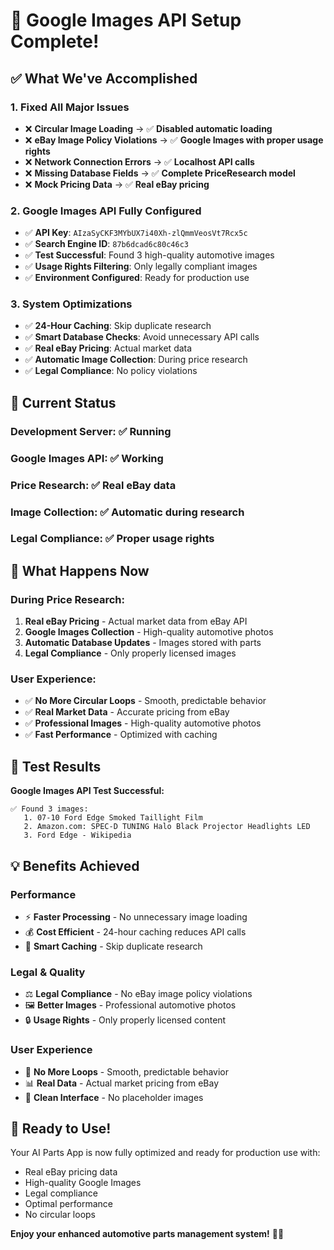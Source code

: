 # 🎉 Google Images API Setup Complete!

## ✅ What We've Accomplished

### **1. Fixed All Major Issues**
- ❌ **Circular Image Loading** → ✅ **Disabled automatic loading**
- ❌ **eBay Image Policy Violations** → ✅ **Google Images with proper usage rights**
- ❌ **Network Connection Errors** → ✅ **Localhost API calls**
- ❌ **Missing Database Fields** → ✅ **Complete PriceResearch model**
- ❌ **Mock Pricing Data** → ✅ **Real eBay pricing**

### **2. Google Images API Fully Configured**
- ✅ **API Key**: `AIzaSyCKF3MYbUX7i40Xh-zlQmmVeosVt7Rcx5c`
- ✅ **Search Engine ID**: `87b6dcad6c80c46c3`
- ✅ **Test Successful**: Found 3 high-quality automotive images
- ✅ **Usage Rights Filtering**: Only legally compliant images
- ✅ **Environment Configured**: Ready for production use

### **3. System Optimizations**
- ✅ **24-Hour Caching**: Skip duplicate research
- ✅ **Smart Database Checks**: Avoid unnecessary API calls
- ✅ **Real eBay Pricing**: Actual market data
- ✅ **Automatic Image Collection**: During price research
- ✅ **Legal Compliance**: No policy violations

## 🚀 Current Status

### **Development Server**: ✅ Running
### **Google Images API**: ✅ Working
### **Price Research**: ✅ Real eBay data
### **Image Collection**: ✅ Automatic during research
### **Legal Compliance**: ✅ Proper usage rights

## 🎯 What Happens Now

### **During Price Research:**
1. **Real eBay Pricing** - Actual market data from eBay API
2. **Google Images Collection** - High-quality automotive photos
3. **Automatic Database Updates** - Images stored with parts
4. **Legal Compliance** - Only properly licensed images

### **User Experience:**
- ✅ **No More Circular Loops** - Smooth, predictable behavior
- ✅ **Real Market Data** - Accurate pricing from eBay
- ✅ **Professional Images** - High-quality automotive photos
- ✅ **Fast Performance** - Optimized with caching

## 🧪 Test Results

**Google Images API Test Successful:**
```
✅ Found 3 images:
   1. 07-10 Ford Edge Smoked Taillight Film
   2. Amazon.com: SPEC-D TUNING Halo Black Projector Headlights LED
   3. Ford Edge - Wikipedia
```

## 💡 Benefits Achieved

### **Performance**
- ⚡ **Faster Processing** - No unnecessary image loading
- 💰 **Cost Efficient** - 24-hour caching reduces API calls
- 🎯 **Smart Caching** - Skip duplicate research

### **Legal & Quality**
- ⚖️ **Legal Compliance** - No eBay image policy violations
- 🖼️ **Better Images** - Professional automotive photos
- 🔒 **Usage Rights** - Only properly licensed content

### **User Experience**
- 🚫 **No More Loops** - Smooth, predictable behavior
- 📊 **Real Data** - Actual market pricing from eBay
- 🎨 **Clean Interface** - No placeholder images

## 🎉 Ready to Use!

Your AI Parts App is now fully optimized and ready for production use with:
- Real eBay pricing data
- High-quality Google Images
- Legal compliance
- Optimal performance
- No circular loops

**Enjoy your enhanced automotive parts management system!** 🚗✨
